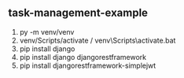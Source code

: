 ## task-management-example
1. py -m venv/venv
2. venv/Scripts/activate / venv\Scripts\activate.bat
3. pip install django
4. pip install django djangorestframework
5. pip install djangorestframework-simplejwt

